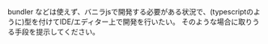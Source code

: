 bundler などは使えず、バニラjsで開発する必要がある状況で、(typescriptのように)型を付けてIDE/エディター上で開発を行いたい。
そのような場合に取りうる手段を提示してください。
